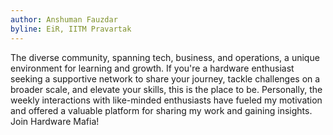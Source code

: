 ```yaml
---
author: Anshuman Fauzdar
byline: EiR, IITM Pravartak
---
```

 The diverse community, spanning tech, business, and operations, a unique environment for learning and growth. If you're a hardware enthusiast seeking a supportive network to share your journey, tackle challenges on a broader scale, and elevate your skills, this is the place to be. Personally, the weekly interactions with like-minded enthusiasts have fueled my motivation and offered a valuable platform for sharing my work and gaining insights. Join Hardware Mafia!